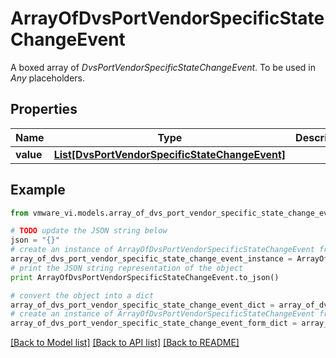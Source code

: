# ArrayOfDvsPortVendorSpecificStateChangeEvent

A boxed array of *DvsPortVendorSpecificStateChangeEvent*. To be used in *Any* placeholders. 

## Properties
Name | Type | Description | Notes
------------ | ------------- | ------------- | -------------
**value** | [**List[DvsPortVendorSpecificStateChangeEvent]**](DvsPortVendorSpecificStateChangeEvent.md) |  | 

## Example

```python
from vmware_vi.models.array_of_dvs_port_vendor_specific_state_change_event import ArrayOfDvsPortVendorSpecificStateChangeEvent

# TODO update the JSON string below
json = "{}"
# create an instance of ArrayOfDvsPortVendorSpecificStateChangeEvent from a JSON string
array_of_dvs_port_vendor_specific_state_change_event_instance = ArrayOfDvsPortVendorSpecificStateChangeEvent.from_json(json)
# print the JSON string representation of the object
print ArrayOfDvsPortVendorSpecificStateChangeEvent.to_json()

# convert the object into a dict
array_of_dvs_port_vendor_specific_state_change_event_dict = array_of_dvs_port_vendor_specific_state_change_event_instance.to_dict()
# create an instance of ArrayOfDvsPortVendorSpecificStateChangeEvent from a dict
array_of_dvs_port_vendor_specific_state_change_event_form_dict = array_of_dvs_port_vendor_specific_state_change_event.from_dict(array_of_dvs_port_vendor_specific_state_change_event_dict)
```
[[Back to Model list]](../README.md#documentation-for-models) [[Back to API list]](../README.md#documentation-for-api-endpoints) [[Back to README]](../README.md)


